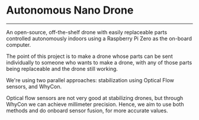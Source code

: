 # Autonomous Nano Drone
------------
An open-source, off-the-shelf drone with easily replaceable parts controlled autonomously indoors using a Raspberry Pi Zero as the on-board computer.

The point of this project is to make a drone whose parts can be sent individually to someone who wants to make a drone, with any of those parts being replaceable and the drone still working.

We're using two parallel approaches: stabilization using Optical Flow sensors, and WhyCon.

Optical flow sensors are not very good at stabilizing drones, but through WhyCon we can achieve millimeter precision. Hence, we aim to use both methods and 
do onboard sensor fusion, for more accurate values.
